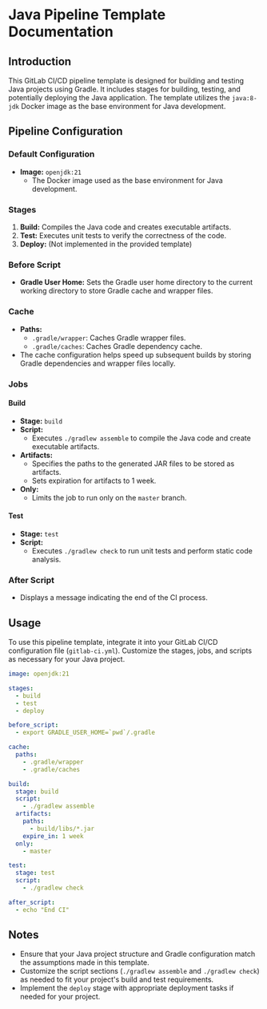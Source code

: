 # Java Pipeline Template Documentation

## Introduction
This GitLab CI/CD pipeline template is designed for building and testing Java projects using Gradle. It includes stages for building, testing, and potentially deploying the Java application. The template utilizes the `java:8-jdk` Docker image as the base environment for Java development.

## Pipeline Configuration

### Default Configuration
- **Image:** `openjdk:21`
  - The Docker image used as the base environment for Java development.

### Stages
1. **Build:** Compiles the Java code and creates executable artifacts.
2. **Test:** Executes unit tests to verify the correctness of the code.
3. **Deploy:** (Not implemented in the provided template)

### Before Script
- **Gradle User Home:** Sets the Gradle user home directory to the current working directory to store Gradle cache and wrapper files.

### Cache
- **Paths:**
  - `.gradle/wrapper`: Caches Gradle wrapper files.
  - `.gradle/caches`: Caches Gradle dependency cache.
- The cache configuration helps speed up subsequent builds by storing Gradle dependencies and wrapper files locally.

### Jobs
#### Build
- **Stage:** `build`
- **Script:**
  - Executes `./gradlew assemble` to compile the Java code and create executable artifacts.
- **Artifacts:**
  - Specifies the paths to the generated JAR files to be stored as artifacts.
  - Sets expiration for artifacts to 1 week.
- **Only:**
  - Limits the job to run only on the `master` branch.

#### Test
- **Stage:** `test`
- **Script:**
  - Executes `./gradlew check` to run unit tests and perform static code analysis.

### After Script
- Displays a message indicating the end of the CI process.

## Usage
To use this pipeline template, integrate it into your GitLab CI/CD configuration file (`gitlab-ci.yml`). Customize the stages, jobs, and scripts as necessary for your Java project.

```yaml
image: openjdk:21

stages:
  - build
  - test
  - deploy

before_script:
  - export GRADLE_USER_HOME=`pwd`/.gradle

cache:
  paths:
    - .gradle/wrapper
    - .gradle/caches

build:
  stage: build
  script:
    - ./gradlew assemble
  artifacts:
    paths:
      - build/libs/*.jar
    expire_in: 1 week
  only:
    - master

test:
  stage: test
  script:
    - ./gradlew check

after_script:
  - echo "End CI"
```

## Notes
- Ensure that your Java project structure and Gradle configuration match the assumptions made in this template.
- Customize the script sections (`./gradlew assemble` and `./gradlew check`) as needed to fit your project's build and test requirements.
- Implement the `deploy` stage with appropriate deployment tasks if needed for your project.
